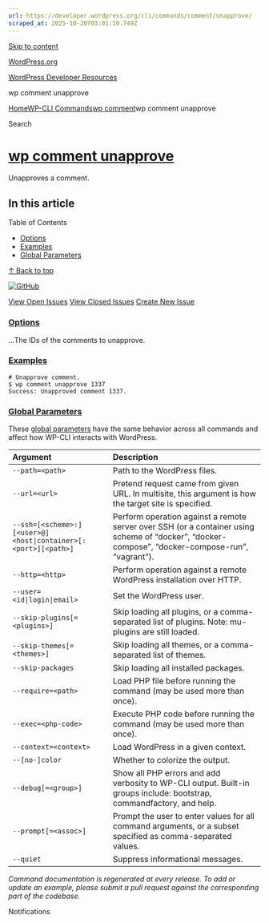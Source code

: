 ```yaml
---
url: https://developer.wordpress.org/cli/commands/comment/unapprove/
scraped_at: 2025-10-20T03:01:10.749Z
---
```


[Skip to content](https://developer.wordpress.org/cli/commands/comment/unapprove/#wp--skip-link--target)

[WordPress.org](https://wordpress.org/)

[WordPress Developer Resources](https://developer.wordpress.org/)

wp comment unapprove


[Home](https://developer.wordpress.org/)[WP-CLI Commands](https://developer.wordpress.org/cli/commands/)[wp comment](https://developer.wordpress.org/cli/commands/comment/)wp comment unapprove

Search

# [wp comment unapprove](https://developer.wordpress.org/cli/commands/comment/unapprove/)

Unapproves a comment.

## In this article

Table of Contents

- [Options](https://developer.wordpress.org/cli/commands/comment/unapprove/#options)
- [Examples](https://developer.wordpress.org/cli/commands/comment/unapprove/#examples)
- [Global Parameters](https://developer.wordpress.org/cli/commands/comment/unapprove/#global-parameters)

[↑ Back to top](https://developer.wordpress.org/cli/commands/comment/unapprove/#wp--skip-link--target)

[![GitHub](https://make.wordpress.org/cli/wp-content/plugins/wporg-cli/assets/images/github-mark.svg)](https://github.com/wp-cli/entity-command)

[View Open Issues](https://github.com/login?return_to=%2Fissues%3Fq%3Dlabel%3Acommand%3Acomment-unapprove+sort%3Aupdated-desc+org%3Awp-cli+is%3Aopen) [View Closed Issues](https://github.com/login?return_to=%2Fissues%3Fq%3Dlabel%3Acommand%3Acomment-unapprove+sort%3Aupdated-desc+org%3Awp-cli+is%3Aclosed) [Create New Issue](https://github.com/wp-cli/entity-command/issues/new)

### [Options](https://developer.wordpress.org/cli/commands/comment/unapprove/\#options)

<id>…The IDs of the comments to unapprove.

### [Examples](https://developer.wordpress.org/cli/commands/comment/unapprove/\#examples)

```
# Unapprove comment.
$ wp comment unapprove 1337
Success: Unapproved comment 1337.

```

### [Global Parameters](https://developer.wordpress.org/cli/commands/comment/unapprove/\#global-parameters)

These [global parameters](https://make.wordpress.org/cli/handbook/config/) have the same behavior across all commands and affect how WP-CLI interacts with WordPress.

| **Argument** | **Description** |
| :-- | :-- |
| `--path=<path>` | Path to the WordPress files. |
| `--url=<url>` | Pretend request came from given URL. In multisite, this argument is how the target site is specified. |
| `--ssh=[<scheme>:][<user>@]<host\|container>[:<port>][<path>]` | Perform operation against a remote server over SSH (or a container using scheme of “docker”, “docker-compose”, “docker-compose-run”, “vagrant”). |
| `--http=<http>` | Perform operation against a remote WordPress installation over HTTP. |
| `--user=<id\|login\|email>` | Set the WordPress user. |
| `--skip-plugins[=<plugins>]` | Skip loading all plugins, or a comma-separated list of plugins. Note: mu-plugins are still loaded. |
| `--skip-themes[=<themes>]` | Skip loading all themes, or a comma-separated list of themes. |
| `--skip-packages` | Skip loading all installed packages. |
| `--require=<path>` | Load PHP file before running the command (may be used more than once). |
| `--exec=<php-code>` | Execute PHP code before running the command (may be used more than once). |
| `--context=<context>` | Load WordPress in a given context. |
| `--[no-]color` | Whether to colorize the output. |
| `--debug[=<group>]` | Show all PHP errors and add verbosity to WP-CLI output. Built-in groups include: bootstrap, commandfactory, and help. |
| `--prompt[=<assoc>]` | Prompt the user to enter values for all command arguments, or a subset specified as comma-separated values. |
| `--quiet` | Suppress informational messages. |

_Command documentation is regenerated at every release. To add or update an example, please submit a pull request against the corresponding part of the codebase._

Notifications